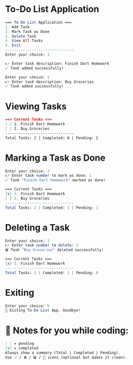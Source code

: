 # To-Do List Application
```mathematica
=== To-Do List Application ===
1. Add Task
2. Mark Task as Done
3. Delete Task
4. View All Tasks
5. Exit
-------------------------------
Enter your choice: 1

👉 Enter task description: Finish Dart Homework
✅ Task added successfully!

Enter your choice: 1
👉 Enter task description: Buy Groceries
✅ Task added successfully!
```
# Viewing Tasks
```markdown
=== Current Tasks ===
[ ] 1. Finish Dart Homework
[ ] 2. Buy Groceries
-------------------------------
Total Tasks: 2 | Completed: 0 | Pending: 2
```
# Marking a Task as Done
```mathematica
Enter your choice: 2
👉 Enter task number to mark as done: 1
✅ Task "Finish Dart Homework" marked as done!

=== Current Tasks ===
[x] 1. Finish Dart Homework
[ ] 2. Buy Groceries
-------------------------------
Total Tasks: 2 | Completed: 1 | Pending: 1
```
# Deleting a Task
```mathematica
Enter your choice: 3
👉 Enter task number to delete: 2
🗑️ Task "Buy Groceries" deleted successfully!

=== Current Tasks ===
[x] 1. Finish Dart Homework
-------------------------------
Total Tasks: 1 | Completed: 1 | Pending: 0
```
# Exiting
```mathematica
Enter your choice: 5
👋 Exiting To-Do List App. Goodbye!
```
# 📌 Notes for you while coding:
```markdown
[ ] = pending
[x] = completed
Always show a summary (Total | Completed | Pending).
Use ✅ / ❌ / 🗑️ / 👋 icons (optional but makes it clean).
```